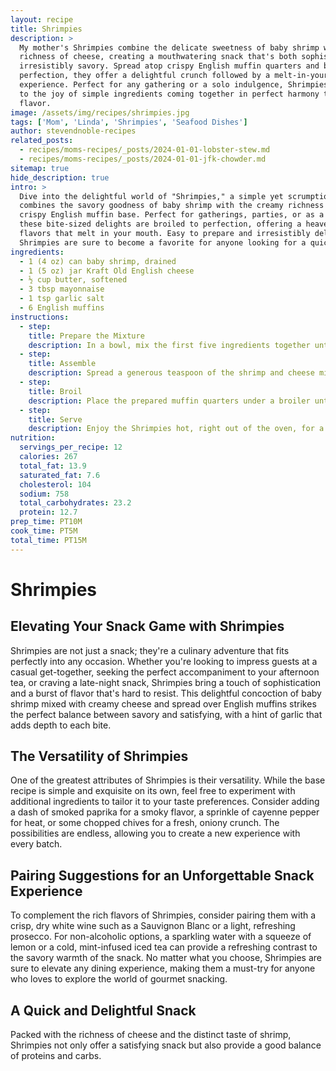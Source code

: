 ```yaml
---
layout: recipe
title: Shrimpies
description: >
  My mother's Shrimpies combine the delicate sweetness of baby shrimp with the creamy
  richness of cheese, creating a mouthwatering snack that's both sophisticated and
  irresistibly savory. Spread atop crispy English muffin quarters and broiled to
  perfection, they offer a delightful crunch followed by a melt-in-your-mouth
  experience. Perfect for any gathering or a solo indulgence, Shrimpies are a testament
  to the joy of simple ingredients coming together in perfect harmony to deliver big
  flavor.
image: /assets/img/recipes/shrimpies.jpg
tags: ['Mom', 'Linda', 'Shrimpies', 'Seafood Dishes']
author: stevendnoble-recipes
related_posts:
  - recipes/moms-recipes/_posts/2024-01-01-lobster-stew.md
  - recipes/moms-recipes/_posts/2024-01-01-jfk-chowder.md
sitemap: true
hide_description: true
intro: >
  Dive into the delightful world of "Shrimpies," a simple yet scrumptious snack that
  combines the savory goodness of baby shrimp with the creamy richness of cheese on a
  crispy English muffin base. Perfect for gatherings, parties, or as a tasty treat,
  these bite-sized delights are broiled to perfection, offering a heavenly blend of
  flavors that melt in your mouth. Easy to prepare and irresistibly delicious,
  Shrimpies are sure to become a favorite for anyone looking for a quick seafood snack.
ingredients:
  - 1 (4 oz) can baby shrimp, drained
  - 1 (5 oz) jar Kraft Old English cheese
  - ½ cup butter, softened
  - 3 tbsp mayonnaise
  - 1 tsp garlic salt
  - 6 English muffins
instructions:
  - step:
    title: Prepare the Mixture
    description: In a bowl, mix the first five ingredients together until well combined.
  - step:
    title: Assemble
    description: Spread a generous teaspoon of the shrimp and cheese mixture on each quarter of the English muffins.
  - step:
    title: Broil
    description: Place the prepared muffin quarters under a broiler until the cheese mixture is bubbling and slightly browned on top, watching carefully to prevent burning.
  - step:
    title: Serve
    description: Enjoy the Shrimpies hot, right out of the oven, for a burst of savory flavors.
nutrition:
  servings_per_recipe: 12
  calories: 267
  total_fat: 13.9
  saturated_fat: 7.6
  cholesterol: 104
  sodium: 758
  total_carbohydrates: 23.2
  protein: 12.7
prep_time: PT10M
cook_time: PT5M
total_time: PT15M
---
```


# Shrimpies

## Elevating Your Snack Game with Shrimpies

Shrimpies are not just a snack; they're a culinary adventure that fits perfectly into any occasion. Whether you're looking to impress guests at a casual get-together, seeking the perfect accompaniment to your afternoon tea, or craving a late-night snack, Shrimpies bring a touch of sophistication and a burst of flavor that's hard to resist. This delightful concoction of baby shrimp mixed with creamy cheese and spread over English muffins strikes the perfect balance between savory and satisfying, with a hint of garlic that adds depth to each bite.

## The Versatility of Shrimpies

One of the greatest attributes of Shrimpies is their versatility. While the base recipe is simple and exquisite on its own, feel free to experiment with additional ingredients to tailor it to your taste preferences. Consider adding a dash of smoked paprika for a smoky flavor, a sprinkle of cayenne pepper for heat, or some chopped chives for a fresh, oniony crunch. The possibilities are endless, allowing you to create a new experience with every batch.

## Pairing Suggestions for an Unforgettable Snack Experience

To complement the rich flavors of Shrimpies, consider pairing them with a crisp, dry white wine such as a Sauvignon Blanc or a light, refreshing prosecco. For non-alcoholic options, a sparkling water with a squeeze of lemon or a cold, mint-infused iced tea can provide a refreshing contrast to the savory warmth of the snack. No matter what you choose, Shrimpies are sure to elevate any dining experience, making them a must-try for anyone who loves to explore the world of gourmet snacking.

## A Quick and Delightful Snack

Packed with the richness of cheese and the distinct taste of shrimp, Shrimpies not only offer a satisfying snack but also provide a good balance of proteins and carbs.
